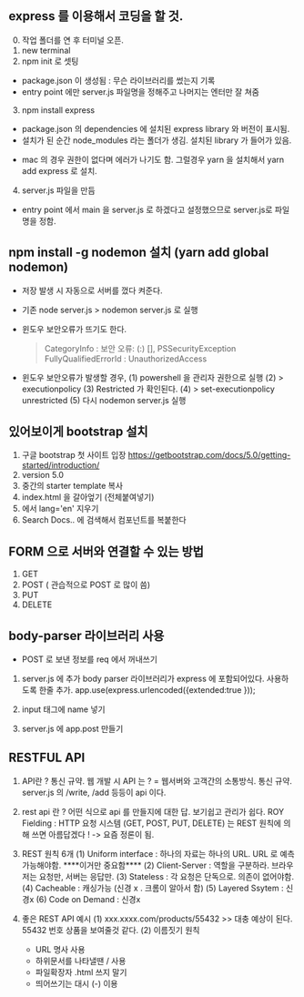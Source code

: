 ## express 를 이용해서 코딩을 할 것.

0. 작업 폴더를 연 후 터미널 오픈.
1. new terminal
2. npm init 로 셋팅

- package.json 이 생성됨 : 무슨 라이브러리를 썼는지 기록
- entry point 에만 server.js 파일명을 정해주고 나머지는 엔터만 잘 쳐줌

3. npm install express

- package.json 의 dependencies 에 설치된 express library 와 버전이 표시됨.
- 설치가 된 순간 node_modules 라는 폴더가 생김. 설치된 library 가 들어가 있음.

* mac 의 경우 권한이 없다며 에러가 나기도 함. 그럴경우 yarn 을 설치해서 yarn add express 로 설치.

4. server.js 파일을 만듬

- entry point 에서 main 을 server.js 로 하겠다고 설정했으므로 server.js로 파일명을 정함.

## npm install -g nodemon 설치 (yarn add global nodemon)

- 저장 발생 시 자동으로 서버를 껐다 켜준다.
- 기존 node server.js > nodemon server.js 로 실행
- 윈도우 보안오류가 뜨기도 한다.

  > CategoryInfo : 보안 오류: (:) [], PSSecurityException
  > FullyQualifiedErrorId : UnauthorizedAccess

- 윈도우 보안오류가 발생할 경우,
  (1) powershell 을 관리자 권한으로 실행
  (2) > executionpolicy
  (3) Restricted 가 확인된다.
  (4) > set-executionpolicy unrestricted
  (5) 다시 nodemon server.js 실행

## 있어보이게 bootstrap 설치

1. 구글 bootstrap 첫 사이트 입장 https://getbootstrap.com/docs/5.0/getting-started/introduction/
2. version 5.0
3. 중간의 starter template 복사
4. index.html 을 갈아엎기 (전체붙여넣기)
5. <html lang='en'> 에서 lang='en' 지우기
6. Search Docs.. 에 검색해서 컴포넌트를 복붙한다

## FORM 으로 서버와 연결할 수 있는 방법

1. GET
2. POST ( 관습적으로 POST 로 많이 씀)
3. PUT
4. DELETE

## body-parser 라이브러리 사용

- POST 로 보낸 정보를 req 에서 꺼내쓰기

1. server.js 에 추가
   body parser 라이브러리가 express 에 포함되어있다. 사용하도록 한줄 추가.
   app.use(express.urlencoded({extended:true }));

2. input 태그에 name 넣기
3. server.js 에 app.post 만들기

## RESTFUL API

1. API란 ? 통신 규약. 웹 개발 시 API 는 ? = 웹서버와 고객간의 소통방식. 통신 규약.
   server.js 의 /write, /add 등등이 api 이다.
2. rest api 란 ? 어떤 식으로 api 를 만들지에 대한 답. 보기쉽고 관리가 쉽다.
   ROY Fielding : HTTP 요청 시스템 (GET, POST, PUT, DELETE) 는 REST 원칙에 의해 쓰면 아름답겠다 ! -> 요즘 정론이 됨.
3. REST 원칙 6개
   (1) Uniform interface : 하나의 자료는 하나의 URL. URL 로 예측 가능해야함. \*\*\*\*이거만 중요함\*\*\*\*
   (2) Client-Server : 역할을 구분하라. 브라우저는 요청만, 서버는 응답만.
   (3) Stateless : 각 요청은 단독으로. 의존이 없어야함.
   (4) Cacheable : 캐싱가능 (신경 x . 크롬이 알아서 함)
   (5) Layered Ssytem : 신경x
   (6) Code on Demand : 신경x

4. 좋은 REST API 예시
   (1) xxx.xxxx.com/products/55432 >> 대충 예상이 된다. 55432 번호 상품을 보여줄것 같다.
   (2) 이름짓기 원칙
   - URL 명사 사용
   - 하위문서를 나타낼땐 / 사용
   - 파일확장자 .html 쓰지 말기
   - 띄어쓰기는 대시 (-) 이용
